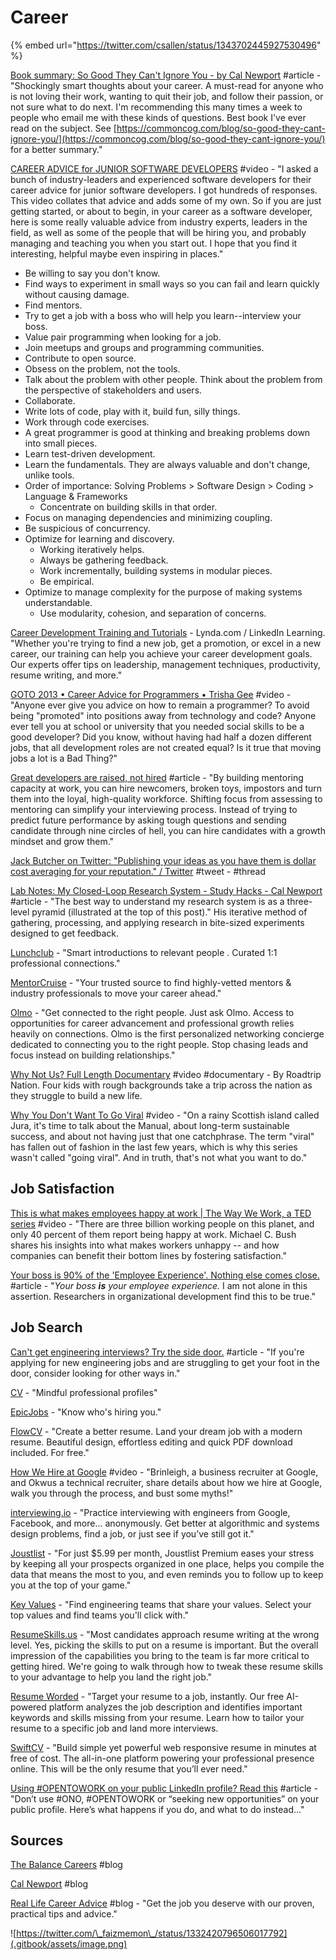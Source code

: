 # Career

{% embed url="https://twitter.com/csallen/status/1343702445927530496" %}

[Book summary: So Good They Can't Ignore You - by Cal Newport](https://sivers.org/book/SoGood) \#article - "Shockingly smart thoughts about your career. A must-read for anyone who is not loving their work, wanting to quit their job, and follow their passion, or not sure what to do next. I'm recommending this many times a week to people who email me with these kinds of questions. Best book I've ever read on the subject. See [https://commoncog.com/blog/so-good-they-cant-ignore-you/](https://commoncog.com/blog/so-good-they-cant-ignore-you/) for a better summary."

[CAREER ADVICE for JUNIOR SOFTWARE DEVELOPERS](https://www.youtube.com/watch?v=hjIlTaAMsbI) \#video - "I asked a bunch of industry-leaders and experienced software developers for their career advice for junior software developers. I got hundreds of responses. This video collates that advice and adds some of my own. So if you are just getting started, or about to begin, in your career as a software developer, here is some really valuable advice from industry experts, leaders in the field, as well as some of the people that will be hiring you, and probably managing and teaching you when you start out. I hope that you find it interesting, helpful maybe even inspiring in places."

* Be willing to say you don't know.
* Find ways to experiment in small ways so you can fail and learn quickly without causing damage.
* Find mentors.
* Try to get a job with a boss who will help you learn--interview your boss.
* Value pair programming when looking for a job.
* Join meetups and groups and programming communities.
* Contribute to open source.
* Obsess on the problem, not the tools.
* Talk about the problem with other people. Think about the problem from the perspective of stakeholders and users.
* Collaborate.
* Write lots of code, play with it, build fun, silly things.
* Work through code exercises.
* A great programmer is good at thinking and breaking problems down into small pieces.
* Learn test-driven development.
* Learn the fundamentals. They are always valuable and don't change, unlike tools.
* Order of importance: Solving Problems &gt; Software Design &gt; Coding &gt; Language & Frameworks
  * Concentrate on building skills in that order.
* Focus on managing dependencies and minimizing coupling.
* Be suspicious of concurrency.
* Optimize for learning and discovery.
  * Working iteratively helps.
  * Always be gathering feedback.
  * Work incrementally, building systems in modular pieces.
  * Be empirical.
* Optimize to manage complexity for the purpose of making systems understandable.
  * Use modularity, cohesion, and separation of concerns.

[Career Development Training and Tutorials](https://www.lynda.com/Career-Development-training-tutorials/1295-0.html?previousCategory=29) - Lynda.com / LinkedIn Learning. "Whether you're trying to find a new job, get a promotion, or excel in a new career, our training can help you achieve your career development goals. Our experts offer tips on leadership, management techniques, productivity, resume writing, and more."

[GOTO 2013 • Career Advice for Programmers • Trisha Gee](https://www.youtube.com/watch?v=LlAn452X4Lc) \#video - "Anyone ever give you advice on how to remain a programmer? To avoid being "promoted" into positions away from technology and code? Anyone ever tell you at school or university that you needed social skills to be a good developer? Did you know, without having had half a dozen different jobs, that all development roles are not created equal? Is it true that moving jobs a lot is a Bad Thing?"

[Great developers are raised, not hired](https://sizovs.net/2019/04/10/the-best-developers-are-raised-not-hired/?utm_source=hackernewsletter&utm_medium=email&utm_term=fav) \#article - "By building mentoring capacity at work, you can hire newcomers, broken toys, impostors and turn them into the loyal, high-quality workforce. Shifting focus from assessing to mentoring can simplify your interviewing process. Instead of trying to predict future performance by asking tough questions and sending candidate through nine circles of hell, you can hire candidates with a growth mindset and grow them."

[Jack Butcher on Twitter: "Publishing your ideas as you have them is dollar cost averaging for your reputation." / Twitter](https://twitter.com/jackbutcher/status/1329852224479113218) \#tweet - \#thread

[Lab Notes: My Closed-Loop Research System - Study Hacks - Cal Newport](https://www.calnewport.com/blog/2011/06/23/lab-notes-my-closed-loop-research-system/) \#article - "The best way to understand my research system is as a three-level pyramid \(illustrated at the top of this post\)." His iterative method of gathering, processing, and applying research in bite-sized experiments designed to get feedback.

[Lunchclub](https://lunchclub.ai/) - "Smart introductions to relevant people
. Curated 1:1 professional connections."

[MentorCruise](https://mentorcruise.com/) - "Your trusted source to find highly-vetted mentors & industry professionals to move your career ahead."

[Olmo](https://olmo.io/) - "Get connected to the right people. Just ask Olmo. Access to opportunities for career advancement and professional growth relies heavily on connections. Olmo is the first personalized networking concierge dedicated to connecting you to the right people. Stop chasing leads and focus instead on building relationships."

[Why Not Us? Full Length Documentary](https://www.bing.com/videos/search?q=roadtrip+nation+original&&view=detail&mid=1CE8BE498BB283D627FB1CE8BE498BB283D627FB&&FORM=VRDGAR) \#video \#documentary - By Roadtrip Nation. Four kids with rough backgrounds take a trip across the nation as they struggle to build a new life.

[Why You Don't Want To Go Viral](https://www.youtube.com/watch?v=9LZEZ5QuyzM&feature=youtu.be) \#video - "On a rainy Scottish island called Jura, it's time to talk about the Manual, about long-term sustainable success, and about not having just that one catchphrase. The term "viral" has fallen out of fashion in the last few years, which is why this series wasn't called "going viral". And in truth, that's not what you want to do."

## Job Satisfaction

[This is what makes employees happy at work \| The Way We Work, a TED series](https://www.youtube.com/watch?v=PYJ22-YYNW8&feature=youtu.be) \#video - "There are three billion working people on this planet, and only 40 percent of them report being happy at work. Michael C. Bush shares his insights into what makes workers unhappy -- and how companies can benefit their bottom lines by fostering satisfaction."

[Your boss is 90% of the 'Employee Experience'​. Nothing else comes close.](https://www.linkedin.com/pulse/your-boss-90-employee-experience-nothing-else-comes-jim-bohn-ph-d-/?utm_source=hackernewsletter&utm_medium=email&utm_term=fav) \#article - "_Your boss_ _**is**_ _your employee experience._ I am not alone in this assertion. Researchers in organizational development find this to be true."

## Job Search

[Can't get engineering interviews? Try the side door.](https://www.keyvalues.com/blog/if-you-cant-get-engineering-interviews-try-the-side-door) \#article - "If you're applying for new engineering jobs and are struggling to get your foot in the door, consider looking for other ways in."

[CV](https://read.cv/) - "Mindful professional profiles"

[EpicJobs](https://epicjobs.co/?ref=producthunt) - "Know who's hiring you."

[FlowCV](https://flowcv.io/?ref=producthunt) - "Create a better resume. Land your dream job with a modern resume. Beautiful design, effortless editing and quick PDF download included. For free."

[How We Hire at Google](https://www.youtube.com/watch?v=zhUgaKb0s5A&feature=youtu.be) \#video - "Brinleigh, a business recruiter at Google, and Okwus a technical recruiter, share details about how we hire at Google, walk you through the process, and bust some myths!"

[interviewing.io](https://interviewing.io/) - "Practice interviewing with engineers from Google, Facebook, and more... anonymously. Get better at algorithmic and systems design problems, find a job, or just see if you’ve still got it."

[Joustlist](https://joustlist.com/) - "For just $5.99 per month, Joustlist Premium eases your stress by keeping all your prospects organized in one place, helps you compile the data that means the most to you, and even reminds you to follow up to keep you at the top of your game."

[Key Values](https://www.keyvalues.com/) - "Find engineering teams that share your values. Select your top values and find teams you'll click with."

[ResumeSkills.us](https://resumeskills.us/) - "Most candidates approach resume writing at the wrong level. Yes, picking the skills to put on a resume is important. But the overall impression of the capabilities you bring to the team is far more critical to getting hired. We're going to walk through how to tweak these resume skills to your advantage to help you land the right job."

[Resume Worded](https://resumeworded.com/target?ref=producthunt) - "Target your resume to a job, instantly. Our free AI-powered platform analyzes the job description and identifies important keywords and skills missing from your resume. Learn how to tailor your resume to a specific job and land more interviews.

[SwiftCV](https://www.swiftcv.com/?ref=producthunt) - "Build simple yet powerful web responsive resume in minutes at free of cost. The all-in-one platform powering your professional presence online. This will be the only resume that you’ll ever need."

[Using \#OPENTOWORK on your public LinkedIn profile? Read this](https://reallifecareeradvice.com/opentowork-on-your-linkedin-profile/) \#article - "Don’t use \#ONO, \#OPENTOWORK or “seeking new opportunities” on your public profile. Here’s what happens if you do, and what to do instead…"

## Sources

[The Balance Careers](https://www.thebalancecareers.com/) \#blog

[Cal Newport](http://www.calnewport.com/blog/) \#blog

[Real Life Career Advice](https://reallifecareeradvice.com/blog/) \#blog - "Get the job you deserve with our proven, practical tips and advice."

![https://twitter.com/\_faizmemon\_/status/1332420796506017792](.gitbook/assets/image.png)

